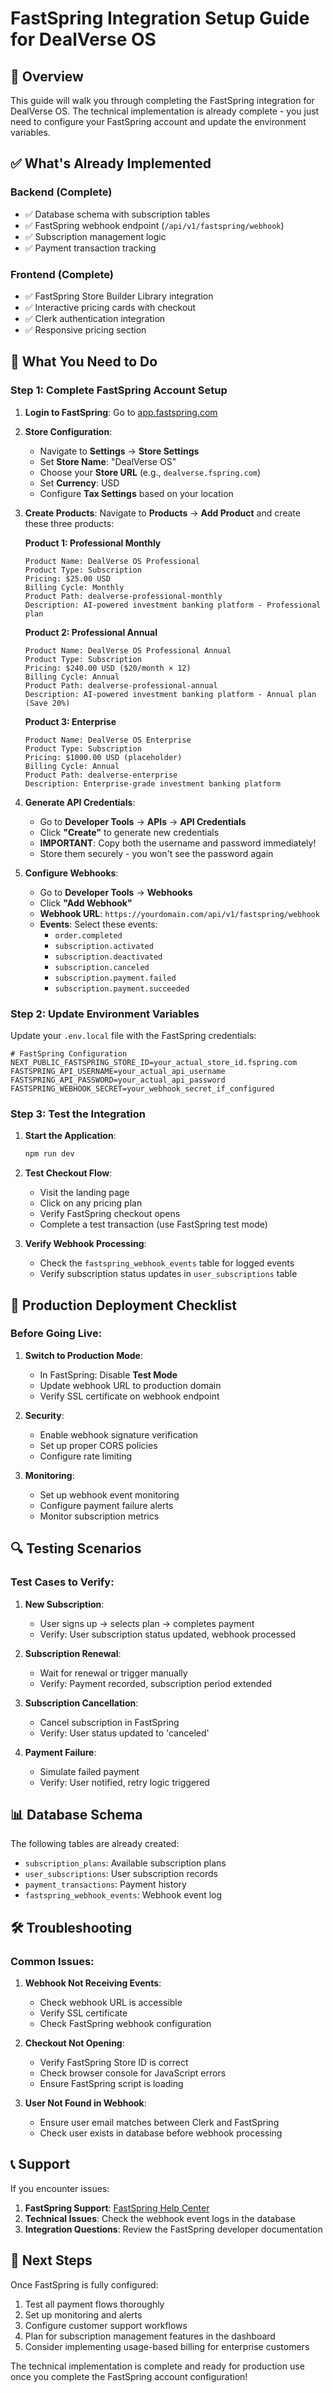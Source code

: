 # FastSpring Integration Setup Guide for DealVerse OS

## 🎯 Overview

This guide will walk you through completing the FastSpring integration for DealVerse OS. The technical implementation is already complete - you just need to configure your FastSpring account and update the environment variables.

## ✅ What's Already Implemented

### Backend (Complete)
- ✅ Database schema with subscription tables
- ✅ FastSpring webhook endpoint (`/api/v1/fastspring/webhook`)
- ✅ Subscription management logic
- ✅ Payment transaction tracking

### Frontend (Complete)
- ✅ FastSpring Store Builder Library integration
- ✅ Interactive pricing cards with checkout
- ✅ Clerk authentication integration
- ✅ Responsive pricing section

## 🔧 What You Need to Do

### Step 1: Complete FastSpring Account Setup

1. **Login to FastSpring**: Go to [app.fastspring.com](https://app.fastspring.com)

2. **Store Configuration**:
   - Navigate to **Settings** → **Store Settings**
   - Set **Store Name**: "DealVerse OS"
   - Choose your **Store URL** (e.g., `dealverse.fspring.com`)
   - Set **Currency**: USD
   - Configure **Tax Settings** based on your location

3. **Create Products**:
   Navigate to **Products** → **Add Product** and create these three products:

   **Product 1: Professional Monthly**
   ```
   Product Name: DealVerse OS Professional
   Product Type: Subscription
   Pricing: $25.00 USD
   Billing Cycle: Monthly
   Product Path: dealverse-professional-monthly
   Description: AI-powered investment banking platform - Professional plan
   ```

   **Product 2: Professional Annual**
   ```
   Product Name: DealVerse OS Professional Annual
   Product Type: Subscription
   Pricing: $240.00 USD ($20/month × 12)
   Billing Cycle: Annual
   Product Path: dealverse-professional-annual
   Description: AI-powered investment banking platform - Annual plan (Save 20%)
   ```

   **Product 3: Enterprise**
   ```
   Product Name: DealVerse OS Enterprise
   Product Type: Subscription
   Pricing: $1000.00 USD (placeholder)
   Billing Cycle: Annual
   Product Path: dealverse-enterprise
   Description: Enterprise-grade investment banking platform
   ```

4. **Generate API Credentials**:
   - Go to **Developer Tools** → **APIs** → **API Credentials**
   - Click **"Create"** to generate new credentials
   - **IMPORTANT**: Copy both the username and password immediately!
   - Store them securely - you won't see the password again

5. **Configure Webhooks**:
   - Go to **Developer Tools** → **Webhooks**
   - Click **"Add Webhook"**
   - **Webhook URL**: `https://yourdomain.com/api/v1/fastspring/webhook`
   - **Events**: Select these events:
     - `order.completed`
     - `subscription.activated`
     - `subscription.deactivated`
     - `subscription.canceled`
     - `subscription.payment.failed`
     - `subscription.payment.succeeded`

### Step 2: Update Environment Variables

Update your `.env.local` file with the FastSpring credentials:

```env
# FastSpring Configuration
NEXT_PUBLIC_FASTSPRING_STORE_ID=your_actual_store_id.fspring.com
FASTSPRING_API_USERNAME=your_actual_api_username
FASTSPRING_API_PASSWORD=your_actual_api_password
FASTSPRING_WEBHOOK_SECRET=your_webhook_secret_if_configured
```

### Step 3: Test the Integration

1. **Start the Application**:
   ```bash
   npm run dev
   ```

2. **Test Checkout Flow**:
   - Visit the landing page
   - Click on any pricing plan
   - Verify FastSpring checkout opens
   - Complete a test transaction (use FastSpring test mode)

3. **Verify Webhook Processing**:
   - Check the `fastspring_webhook_events` table for logged events
   - Verify subscription status updates in `user_subscriptions` table

## 🚀 Production Deployment Checklist

### Before Going Live:

1. **Switch to Production Mode**:
   - In FastSpring: Disable **Test Mode**
   - Update webhook URL to production domain
   - Verify SSL certificate on webhook endpoint

2. **Security**:
   - Enable webhook signature verification
   - Set up proper CORS policies
   - Configure rate limiting

3. **Monitoring**:
   - Set up webhook event monitoring
   - Configure payment failure alerts
   - Monitor subscription metrics

## 🔍 Testing Scenarios

### Test Cases to Verify:

1. **New Subscription**:
   - User signs up → selects plan → completes payment
   - Verify: User subscription status updated, webhook processed

2. **Subscription Renewal**:
   - Wait for renewal or trigger manually
   - Verify: Payment recorded, subscription period extended

3. **Subscription Cancellation**:
   - Cancel subscription in FastSpring
   - Verify: User status updated to 'canceled'

4. **Payment Failure**:
   - Simulate failed payment
   - Verify: User notified, retry logic triggered

## 📊 Database Schema

The following tables are already created:

- `subscription_plans`: Available subscription plans
- `user_subscriptions`: User subscription records
- `payment_transactions`: Payment history
- `fastspring_webhook_events`: Webhook event log

## 🛠️ Troubleshooting

### Common Issues:

1. **Webhook Not Receiving Events**:
   - Check webhook URL is accessible
   - Verify SSL certificate
   - Check FastSpring webhook configuration

2. **Checkout Not Opening**:
   - Verify FastSpring Store ID is correct
   - Check browser console for JavaScript errors
   - Ensure FastSpring script is loading

3. **User Not Found in Webhook**:
   - Ensure user email matches between Clerk and FastSpring
   - Check user exists in database before webhook processing

## 📞 Support

If you encounter issues:

1. **FastSpring Support**: [FastSpring Help Center](https://community.fastspring.com)
2. **Technical Issues**: Check the webhook event logs in the database
3. **Integration Questions**: Review the FastSpring developer documentation

## 🎉 Next Steps

Once FastSpring is fully configured:

1. Test all payment flows thoroughly
2. Set up monitoring and alerts
3. Configure customer support workflows
4. Plan for subscription management features in the dashboard
5. Consider implementing usage-based billing for enterprise customers

The technical implementation is complete and ready for production use once you complete the FastSpring account configuration!
